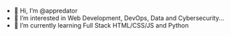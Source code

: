 - 👋 Hi, I’m @appredator
- 👀 I’m interested in Web Development, DevOps, Data and Cybersecurity...
- 🌱 I’m currently learning Full Stack HTML/CSS/JS and Python

<!---
appredator/appredator is a ✨ special ✨ repository because its `README.md` (this file) appears on your GitHub profile.
You can click the Preview link to take a look at your changes.
--->
